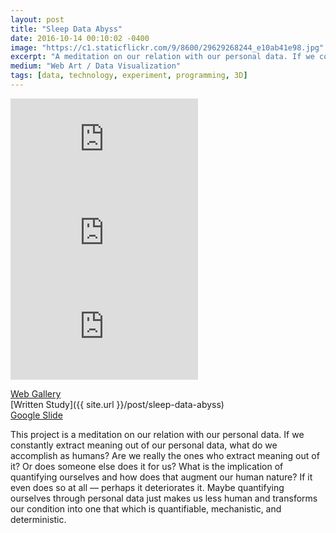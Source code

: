 ```yaml
---
layout: post
title: "Sleep Data Abyss"
date: 2016-10-14 00:10:02 -0400
image: "https://c1.staticflickr.com/9/8600/29629268244_e10ab41e98.jpg"
excerpt: "A meditation on our relation with our personal data. If we constantly extract meaning out of our personal data, what do we accomplish as humans?"
medium: "Web Art / Data Visualization"
tags: [data, technology, experiment, programming, 3D]
---
```


<iframe src="https://www.youtube.com/embed/3oG59mIRGM8" frameborder="0" allowfullscreen></iframe>

<iframe src="https://www.youtube.com/embed/uIyTG7S3zqE" frameborder="0" allowfullscreen></iframe>

<iframe src="https://www.youtube.com/embed/786-8AATBdQ" frameborder="0" allowfullscreen></iframe>

[Web Gallery](http://mbrav.github.io/Lab-FA16/10/index.html)  
[Written Study]({{ site.url }}/post/sleep-data-abyss)  
[Google Slide](https://docs.google.com/presentation/d/11fYZgN1jCmeWrh6HuNKrUFw33DoWND-UYVVfhNRtQVo/edit)

This project is a meditation on our relation with our personal data. If we constantly extract meaning out of our personal data, what do we accomplish as humans? Are we really the ones who extract meaning out of it? Or does someone else does it for us? What is the implication of quantifying ourselves and how does that augment our human nature? If it even does so at all — perhaps it deteriorates it. Maybe quantifying ourselves through personal data just makes us less human and transforms our condition into one that which is quantifiable, mechanistic, and deterministic.
